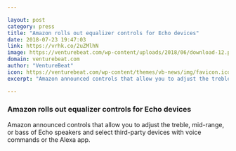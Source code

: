 ```yaml
---

layout: post
category: press
title: "Amazon rolls out equalizer controls for Echo devices"
date: 2018-07-23 19:47:03
link: https://vrhk.co/2uZMlhN
image: https://venturebeat.com/wp-content/uploads/2018/06/download-12.png?fit=1280%2C720&strip=all
domain: venturebeat.com
author: "VentureBeat"
icon: https://venturebeat.com/wp-content/themes/vb-news/img/favicon.ico
excerpt: "Amazon announced controls that allow you to adjust the treble, mid-range, or bass of Echo speakers and select third-party devices with voice commands or the Alexa app."

---
```


### Amazon rolls out equalizer controls for Echo devices

Amazon announced controls that allow you to adjust the treble, mid-range, or bass of Echo speakers and select third-party devices with voice commands or the Alexa app.